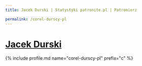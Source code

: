 ```yaml
---
title: Jacek Durski | Statystyki patronite.pl | Patromierz

permalink: /corel-durscy-pl
---
```


# [Jacek Durski](https://patronite.pl/corel-durscy-pl)

{% include profile.md name="corel-durscy-pl" prefix="c" %}
